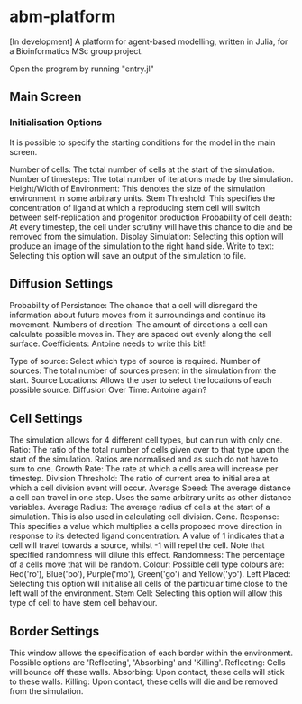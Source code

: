 # abm-platform
[In development] A platform for agent-based modelling, written in Julia, for a Bioinformatics MSc group project.

Open the program by running "entry.jl"

## Main Screen
### Initialisation Options
It is possible to specify the starting conditions for the model in the main screen.

Number of cells: The total number of cells at the start of the simulation.
Number of timesteps: The total number of iterations made by the simulation.
Height/Width of Environment: This denotes the size of the simulation environment in some arbitrary units.
Stem Threshold: This specifies the concentration of ligand at which a reproducing stem cell will switch between self-replication and progenitor production
Probability of cell death: At every timestep, the cell under scrutiny will have this chance to die and be removed from the simulation.
Display Simulation: Selecting this option will produce an image of the simulation to the right hand side.
Write to text: Selecting this option will save an output of the simulation to file.

## Diffusion Settings
Probability of Persistance: The chance that a cell will disregard the information about future moves from it surroundings and continue its movement.
Numbers of direction: The amount of directions a cell can calculate possible moves in. They are spaced out evenly along the cell surface.
Coefficients: Antoine needs to write this bit!!

Type of source: Select which type of source is required.
Number of sources: The total number of sources present in the simulation from the start.
Source Locations: Allows the user to select the locations of each possible source.
Diffusion Over Time: Antoine again?

## Cell Settings
The simulation allows for 4 different cell types, but can run with only one.
Ratio: The ratio of the total number of cells given over to that type upon the start of the simulation. Ratios are normalised and as such do not have to sum to one.
Growth Rate: The rate at which a cells area will increase per timestep.
Division Threshold: The ratio of current area to initial area at which a cell division event will occur.
Average Speed: The average distance a cell can travel in one step. Uses the same arbitrary units as other distance variables.
Average Radius: The average radius of cells at the start of a simulation. This is also used in calculating cell division.
Conc. Response: This specifies a value which multiplies a cells proposed move direction in response to its detected ligand concentration. A value of 1 indicates that a cell will travel towards a source, whilst -1 will repel the cell. Note that specified randomness will dilute this effect.
Randomness: The percentage of a cells move that will be random.
Colour: Possible cell type colours are: Red('ro'), Blue('bo'), Purple('mo'), Green('go') and Yellow('yo').
Left Placed: Selecting this option will initialise all cells of the particular time close to the left wall of the environment.
Stem Cell: Selecting this option will allow this type of cell to have stem cell behaviour.

## Border Settings
This window allows the specification of each border within the environment. Possible options are 'Reflecting', 'Absorbing' and 'Killing'.
Reflecting: Cells will bounce off these walls.
Absorbing: Upon contact, these cells will stick to these walls.
Killing: Upon contact, these cells will die and be removed from the simulation.